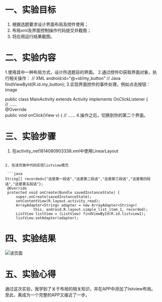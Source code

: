 # 一、实验目标

1. 根据选题要求设计界面布局及控件使用；
2. 布局xml及界面控制操作代码提交并截图；
3. 将应用运行结果截图。

# 二、实验内容

1.使用其中一种布局方式，设计所选题目的界面。
2.通过控件ID获取界面对象，执行相关操作：
// XML
android:id="@+id/my_button"
// Java
findViewById(R.id.my_button);
3.实现界面控件的事件处理，例如点击按钮：
image

public class MainActivity extends Activity  implements OnClickListener {    
    // ......   
    @Override    
    public void onClick(View v) { 
    // ......
4.操作之后，切换到你的第二个界面。

# 三、实验步骤

1. 在activity_net1814080903338.xml中使用LinearLayout 

    ```xml
<LinearLayout xmlns:android="http://schemas.android.com/apk/res/android"
    android:layout_width="match_parent"
    android:layout_height="match_parent"
    android:paddingLeft="16dp"
    android:paddingRight="16dp"
    android:background="@drawable/bg"
    android:orientation="vertical" >
   ```
2. 在读页面中代码实现listview填充

    ```java
   String[] recorded={"这是第一段话","这是第二段话","这是第三段话","这是第四段话","这是第五段话"};
    @Override
    protected void onCreate(Bundle savedInstanceState) {
        super.onCreate(savedInstanceState);
        setContentView(R.layout.activity_read);
        ArrayAdapter<String> adapter = new ArrayAdapter<String>(
                this, android.R.layout.simple_list_item_1, recorded);
        ListView listView = (ListView) findViewById(R.id.listview1);
        listView.setAdapter(adapter);
 
   ```
 # 四、实验结果
 ![读页面](https://github.com/guo02/android-labs-2020/blob/master/students/net1814080903338/3.PNG)
 # 五、实验心得
 通过这次实验，我学到了关于布局的相关知识，并在APP中添加了listview布局。至此，离成为一个完整的APP又接近了一步。

